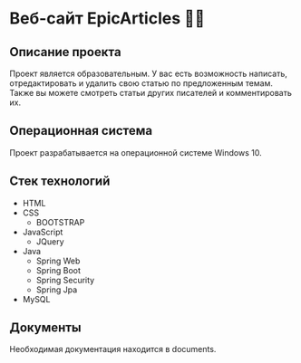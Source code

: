 # Веб-сайт EpicArticles 👩‍💻
## Описание проекта
Проект является образовательным. У вас есть возможность написать, отредактировать и удалить свою статью по предложенным темам. Также вы можете смотреть статьи других писателей и комментировать их.
## Операционная система
Проект разрабатывается на операционной системе Windows 10.
## Стек технологий
* HTML
* CSS
  * BOOTSTRAP
* JavaScript
  * JQuery
* Java
  * Spring Web
  * Spring Boot
  * Spring Security
  * Spring Jpa
* MySQL
## Документы
Необходимая документация находится в documents.
